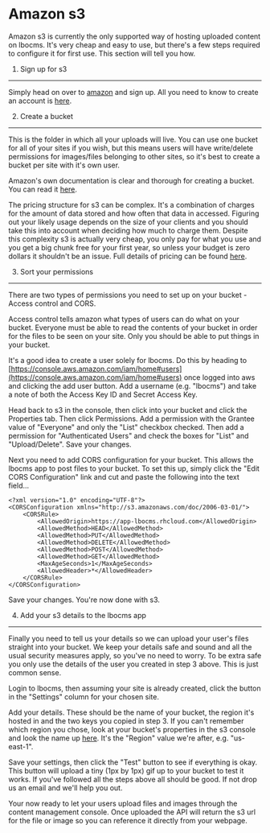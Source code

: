 Amazon s3
========

Amazon s3 is currently the only supported way of hosting uploaded content on lbocms. It's very cheap and easy to use, but there's a few steps required to configure it for first use. This section will tell you how.

1. Sign up for s3
-----------------

Simply head on over to [amazon](http://aws.amazon.com/s3) and sign up. All you need to know to create an account is [here](http://docs.aws.amazon.com/AmazonS3/latest/gsg/SigningUpforS3.html).

2. Create a bucket
------------------

This is the folder in which all your uploads will live. You can use one bucket for all of your sites if you wish, but this means users will have write/delete permissions for images/files belonging to other sites, so it's best to create a bucket per site with it's own user.

Amazon's own documentation is clear and thorough for creating a bucket. You can read it [here](http://docs.aws.amazon.com/AmazonS3/latest/gsg/CreatingABucket.html).

The pricing structure for s3 can be complex. It's a combination of charges for the amount of data stored and how often that data in accessed. Figuring out your likely usage depends on the size of your clients and you should take this into account when deciding how much to charge them. Despite this complexity s3 is actually very cheap, you only pay for what you use and you get a big chunk free for your first year, so unless your budget is zero dollars it shouldn't be an issue. Full details of pricing can be found [here](http://aws.amazon.com/s3/pricing/).

3. Sort your permissions
------------------------

There are two types of permissions you need to set up on your bucket - Access control and CORS.

Access control tells amazon what types of users can do what on your bucket. Everyone must be able to read the contents of your bucket in order for the files to be seen on your site. Only you should be able to put things in your bucket.

It's a good idea to create a user solely for lbocms. Do this by heading to [https://console.aws.amazon.com/iam/home#users](https://console.aws.amazon.com/iam/home#users) once logged into aws and clicking the add user button. Add a username (e.g. "lbocms") and take a note of both the Access Key ID and Secret Access Key.

Head back to s3 in the console, then click into your bucket and click the Properties tab. Then click Permissions. Add a permission with the Grantee value of "Everyone" and only the "List" checkbox checked. Then add a permission for "Authenticated Users" and check the boxes for "List" and "Upload/Delete". Save your changes.

Next you need to add CORS configuration for your bucket. This allows the lbocms app to post files to your bucket. To set this up, simply click the "Edit CORS Configuration" link and cut and paste the following into the text field...

    <?xml version="1.0" encoding="UTF-8"?>
    <CORSConfiguration xmlns="http://s3.amazonaws.com/doc/2006-03-01/">
        <CORSRule>
            <AllowedOrigin>https://app-lbocms.rhcloud.com</AllowedOrigin>
            <AllowedMethod>HEAD</AllowedMethod>
            <AllowedMethod>PUT</AllowedMethod>
            <AllowedMethod>DELETE</AllowedMethod>
            <AllowedMethod>POST</AllowedMethod>
            <AllowedMethod>GET</AllowedMethod>
            <MaxAgeSeconds>1</MaxAgeSeconds>
            <AllowedHeader>*</AllowedHeader>
        </CORSRule>
    </CORSConfiguration>

Save your changes. You're now done with s3.

4. Add your s3 details to the lbocms app
----------------------------------------

Finally you need to tell us your details so we can upload your user's files straight into your bucket. We keep your details safe and sound and all the usual security measures apply, so you've no need to worry. To be extra safe you only use the details of the user you created in step 3 above. This is just common sense.

Login to lbocms, then assuming your site is already created, click the button in the "Settings" column for your chosen site.

Add your details. These should be the name of your bucket, the region it's hosted in and the two keys you copied in step 3. If you can't remember which region you chose, look at your bucket's properties in the s3 console and look the name up [here](http://docs.aws.amazon.com/general/latest/gr/rande.html#s3_region). It's the "Region" value we're after, e.g. "us-east-1".

Save your settings, then click the "Test" button to see if everything is okay. This button will upload a tiny (1px by 1px) gif up to your bucket to test it works. If you've followed all the steps above all should be good. If not drop us an email and we'll help you out.

Your now ready to let your users upload files and images through the content management console. Once uploaded the API will return the s3 url for the file or image so you can reference it directly from your webpage.
